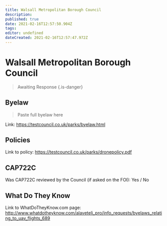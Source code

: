 ```yaml
---
title: Walsall Metropolitan Borough Council
description: 
published: true
date: 2021-02-16T12:57:50.904Z
tags: 
editor: undefined
dateCreated: 2021-02-16T12:57:47.972Z
---
```


# Walsall Metropolitan Borough Council
>  Awaiting Response
> {.is-danger}

## Byelaw
> Paste full byelaw here

Link:
https://testcouncil.co.uk/parks/byelaw.html

## Policies
Link to policy:
https://testcouncil.co.uk/parks/dronepolicy.pdf

## CAP722C

Was CAP722C reviewed by the Council (if asked on the FOI): Yes / No

## What Do They Know

Link to WhatDoTheyKnow.com page:
http://www.whatdotheyknow.com/alaveteli_pro/info_requests/byelaws_relating_to_uav_flights_689

